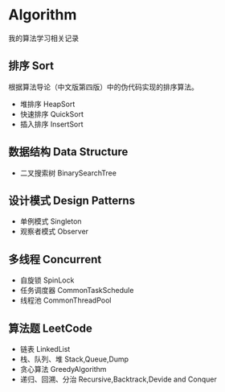 # Algorithm

我的算法学习相关记录

## 排序 Sort
根据算法导论（中文版第四版）中的伪代码实现的排序算法。  
- 堆排序 HeapSort  
- 快速排序 QuickSort  
- 插入排序 InsertSort  

## 数据结构 Data Structure
- 二叉搜索树 BinarySearchTree

## 设计模式 Design Patterns
- 单例模式 Singleton
- 观察者模式 Observer

## 多线程 Concurrent
- 自旋锁 SpinLock
- 任务调度器 CommonTaskSchedule
- 线程池 CommonThreadPool

## 算法题 LeetCode
- 链表 LinkedList
- 栈、队列、堆 Stack,Queue,Dump
- 贪心算法 GreedyAlgorithm
- 递归、回溯、分治 Recursive,Backtrack,Devide and Conquer
